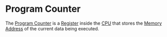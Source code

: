 # Program Counter
The [Program Counter](Program%20Counter.md) is a [Register](Register.md) inside the [CPU](CPU.md) that stores the [Memory Address](Memory%20Address.md) of the current data being executed.